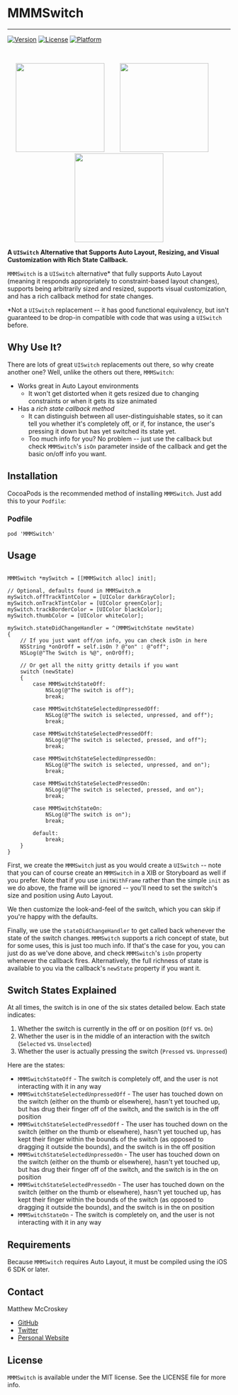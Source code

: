 # MMMSwitch
-----------

[![Version](https://img.shields.io/cocoapods/v/MMMSwitch.svg?style=flat)](http://cocoadocs.org/docsets/MMMSwitch)
[![License](https://img.shields.io/cocoapods/l/MMMSwitch.svg?style=flat)](http://cocoadocs.org/docsets/MMMSwitch)
[![Platform](https://img.shields.io/cocoapods/p/MMMSwitch.svg?style=flat)](http://cocoadocs.org/docsets/MMMSwitch)

<br />

<p align="center">
<img src="http://cl.ly/image/091s0e0c0o37/Screen%20Recording%202014-11-02%20at%2005.13%20PM.gif" width="200px" />&nbsp;&nbsp;&nbsp;&nbsp;&nbsp;&nbsp;&nbsp;&nbsp;
<img src="http://cl.ly/image/042L0F381J3n/Screen%20Recording%202014-11-02%20at%2005.15%20PM.gif" width="200px" />&nbsp;&nbsp;&nbsp;&nbsp;&nbsp;&nbsp;&nbsp;&nbsp;
<img src="http://f.cl.ly/items/2A1s0o2M193M3s310D3C/Screen%20Recording%202014-11-02%20at%2005.16%20PM.gif" width="200px" />
</p>

**A `UISwitch` Alternative that Supports Auto Layout, Resizing, and Visual Customization with Rich State Callback.**

`MMMSwitch` is a `UISwitch` alternative* that fully supports Auto Layout (meaning it responds appropriately to constraint-based layout changes), supports being arbitrarily sized and resized, supports visual customization, and has a rich callback method for state changes.

*Not a `UISwitch` replacement -- it has good functional equivalency, but isn't guaranteed to be drop-in compatible with code that was using a `UISwitch` before.

## Why Use It?

There are lots of great `UISwitch` replacements out there, so why create another one? Well, unlike the others out there, `MMMSwitch`:

* Works great in Auto Layout environments
	* It won't get distorted when it gets resized due to changing constraints or when it gets its size animated
* Has a *rich state callback method* 
	* It can distinguish between all user-distinguishable states, so it can tell you whether it's completely off, or if, for instance, the user's pressing it down but has yet switched its state yet. 
	* Too much info for you? No problem -- just use the callback but check `MMMSwitch`'s `isOn` parameter inside of the callback and get the basic on/off info you want.

## Installation

CocoaPods is the recommended method of installing `MMMSwitch`. Just add this to your `Podfile`:

### Podfile

```
pod 'MMMSwitch'
```

## Usage

```

MMMSwitch *mySwitch = [[MMMSwitch alloc] init];

// Optional, defaults found in MMMSwitch.m
mySwitch.offTrackTintColor = [UIColor darkGrayColor];
mySwitch.onTrackTintColor = [UIColor greenColor];
mySwitch.trackBorderColor = [UIColor blackColor];
mySwitch.thumbColor = [UIColor whiteColor];

mySwitch.stateDidChangeHandler = ^(MMMSwitchState newState)
{
    // If you just want off/on info, you can check isOn in here
    NSString *onOrOff = self.isOn ? @"on" : @"off";
    NSLog(@"The Switch is %@", onOrOff);
    
    // Or get all the nitty gritty details if you want
    switch (newState)
    {
        case MMMSwitchStateOff:
            NSLog(@"The switch is off");
            break;
            
        case MMMSwitchStateSelectedUnpressedOff:
            NSLog(@"The switch is selected, unpressed, and off");
            break;
            
        case MMMSwitchStateSelectedPressedOff:
            NSLog(@"The switch is selected, pressed, and off");
            break;
            
        case MMMSwitchStateSelectedUnpressedOn:
            NSLog(@"The switch is selected, unpressed, and on");
            break;
            
        case MMMSwitchStateSelectedPressedOn:
            NSLog(@"The switch is selected, pressed, and on");
            break;
            
        case MMMSwitchStateOn:
            NSLog(@"The switch is on");
            break;
            
        default:
            break;
    }
}

```
First, we create the `MMMSwitch` just as you would create a `UISwitch` -- note that you can of course create an `MMMSwitch` in a XIB or Storyboard as well if you prefer. Note that if you use `initWithFrame` rather than the simple `init` as we do above, the frame will be ignored -- you'll need to set the switch's size and position using Auto Layout.

We then customize the look-and-feel of the switch, which you can skip if you're happy with the defaults.

Finally, we use the `stateDidChangeHandler` to get called back whenever the state of the switch changes. `MMMSwitch` supports a rich concept of state, but for some uses, this is just too much info. If that's the case for you, you can just do as we've done above, and check `MMMSwitch`'s `isOn` property whenever the callback fires. Alternatively, the full richness of state is available to you via the callback's `newState` property if you want it.

## Switch States Explained

At all times, the switch is in one of the six states detailed below. Each state indicates:

1. Whether the switch is currently in the off or on position (`Off` vs. `On`)
2. Whether the user is in the middle of an interaction with the switch (`Selected` vs. `Unselected`)
3. Whether the user is actually pressing the switch (`Pressed` vs. `Unpressed`)

Here are the states:

* `MMMSwitchStateOff` - The switch is completely off, and the user
is not interacting with it in any way
* `MMMSwitchStateSelectedUnpressedOff` - The user has touched down
on the switch (either on the thumb or elsewhere), hasn't yet touched
up, but has drug their finger off of the switch, and the switch is 
in the off position
* `MMMSwitchStateSelectedPressedOff` - The user has touched down
on the switch (either on the thumb or elsewhere), hasn't yet touched
up, has kept their finger within the bounds of the switch (as opposed 
to dragging it outside the bounds), and the switch is in the off position
* `MMMSwitchStateSelectedUnpressedOn` - The user has touched down
on the switch (either on the thumb or elsewhere), hasn't yet touched
up, but has drug their finger off of the switch, and the switch is
in the on position
* `MMMSwitchStateSelectedPressedOn` - The user has touched down
on the switch (either on the thumb or elsewhere), hasn't yet touched
up, has kept their finger within the bounds of the switch (as opposed
to dragging it outside the bounds), and the switch is in the on position
* `MMMSwitchStateOn` - The switch is completely on, and the user
is not interacting with it in any way

## Requirements

Because `MMMSwitch` requires Auto Layout, it must be compiled using the iOS 6 SDK or later.

## Contact

Matthew McCroskey

* [GitHub](http://github.com/mmccroskey)
* [Twitter](http://twitter.com/mmccroskey)
* [Personal Website](http://matthewmccroskey.com)

## License

`MMMSwitch` is available under the MIT license. See the LICENSE file for more info.
